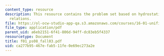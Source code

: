 ```yaml
---
content_type: resource
description: This resource contains the problem set based on hydrostatic and state
  relations.
file: https://ol-ocw-studio-app-qa.s3.amazonaws.com/courses/16-01-unified-engineering-i-ii-iii-iv-fall-2005-spring-2006/ca277b95467efab511fe0e69ec273a2e_f01_ps08_fall03.pdf
file_type: application/pdf
parent_uid: a6eb2151-6f41-806d-94ff-dc83eb5f4337
resourcetype: Document
title: f01_ps08_fall03.pdf
uid: ca277b95-467e-fab5-11fe-0e69ec273a2e
---
```

